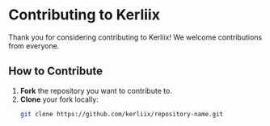 # Contributing to Kerliix

Thank you for considering contributing to Kerliix! We welcome contributions from everyone.

## How to Contribute

1. **Fork** the repository you want to contribute to.
2. **Clone** your fork locally:
   ```bash
   git clone https://github.com/kerliix/repository-name.git
